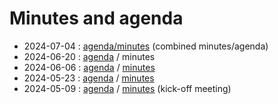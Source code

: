 # Minutes and agenda

* 2024-07-04 : [agenda/minutes](2024-07-04/minutes.md)  (combined minutes/agenda)
* 2024-06-20 : [agenda](2024-06-20/agenda.md) / minutes
* 2024-06-06 : [agenda](2024-06-06/agenda.md) / [minutes](2024-06-06/minutes.md) 
* 2024-05-23 : [agenda](2024-05-23/agenda.md) / [minutes](2024-05-23/minutes.md) 
* 2024-05-09 : [agenda](2024-05-09/agenda.md) / [minutes](2024-05-09/minutes.md) (kick-off meeting)
  
